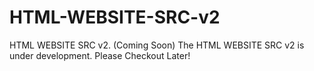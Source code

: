# HTML-WEBSITE-SRC-v2
HTML WEBSITE SRC v2. (Coming Soon)
The HTML WEBSITE SRC v2 is under development. Please Checkout Later!
